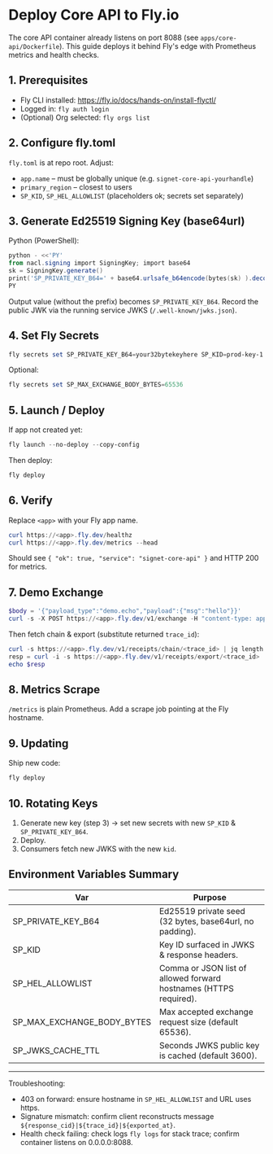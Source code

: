 # Deploy Core API to Fly.io

The core API container already listens on port 8088 (see `apps/core-api/Dockerfile`). This guide deploys it behind Fly's edge with Prometheus metrics and health checks.

## 1. Prerequisites
* Fly CLI installed: https://fly.io/docs/hands-on/install-flyctl/
* Logged in: `fly auth login`
* (Optional) Org selected: `fly orgs list`

## 2. Configure fly.toml
`fly.toml` is at repo root. Adjust:
* `app.name` – must be globally unique (e.g. `signet-core-api-yourhandle`)
* `primary_region` – closest to users
* `SP_KID`, `SP_HEL_ALLOWLIST` (placeholders ok; secrets set separately)

## 3. Generate Ed25519 Signing Key (base64url)
Python (PowerShell):
```powershell
python - <<'PY'
from nacl.signing import SigningKey; import base64
sk = SigningKey.generate()
print('SP_PRIVATE_KEY_B64=' + base64.urlsafe_b64encode(bytes(sk) ).decode().rstrip('='))
PY
```
Output value (without the prefix) becomes `SP_PRIVATE_KEY_B64`. Record the public JWK via the running service JWKS (`/.well-known/jwks.json`).

## 4. Set Fly Secrets
```powershell
fly secrets set SP_PRIVATE_KEY_B64=your32bytekeyhere SP_KID=prod-key-1 SP_HEL_ALLOWLIST="api.example.com,webhook.example.org"
```
Optional:
```powershell
fly secrets set SP_MAX_EXCHANGE_BODY_BYTES=65536
```

## 5. Launch / Deploy
If app not created yet:
```powershell
fly launch --no-deploy --copy-config
```
Then deploy:
```powershell
fly deploy
```

## 6. Verify
Replace `<app>` with your Fly app name.
```powershell
curl https://<app>.fly.dev/healthz
curl https://<app>.fly.dev/metrics --head
```

Should see `{ "ok": true, "service": "signet-core-api" }` and HTTP 200 for metrics.

## 7. Demo Exchange
```powershell
$body = '{"payload_type":"demo.echo","payload":{"msg":"hello"}}'
curl -s -X POST https://<app>.fly.dev/v1/exchange -H "content-type: application/json" -d $body | jq .
```
Then fetch chain & export (substitute returned `trace_id`):
```powershell
curl -s https://<app>.fly.dev/v1/receipts/chain/<trace_id> | jq length
resp = curl -i -s https://<app>.fly.dev/v1/receipts/export/<trace_id>
echo $resp
```

## 8. Metrics Scrape
`/metrics` is plain Prometheus. Add a scrape job pointing at the Fly hostname.

## 9. Updating
Ship new code:
```powershell
fly deploy
```

## 10. Rotating Keys
1. Generate new key (step 3) -> set new secrets with new `SP_KID` & `SP_PRIVATE_KEY_B64`.
2. Deploy.
3. Consumers fetch new JWKS with the new `kid`.

## Environment Variables Summary
| Var | Purpose |
|-----|---------|
| SP_PRIVATE_KEY_B64 | Ed25519 private seed (32 bytes, base64url, no padding). |
| SP_KID | Key ID surfaced in JWKS & response headers. |
| SP_HEL_ALLOWLIST | Comma or JSON list of allowed forward hostnames (HTTPS required). |
| SP_MAX_EXCHANGE_BODY_BYTES | Max accepted exchange request size (default 65536). |
| SP_JWKS_CACHE_TTL | Seconds JWKS public key is cached (default 3600). |

---
Troubleshooting:
* 403 on forward: ensure hostname in `SP_HEL_ALLOWLIST` and URL uses https.
* Signature mismatch: confirm client reconstructs message `${response_cid}|${trace_id}|${exported_at}`.
* Health check failing: check logs `fly logs` for stack trace; confirm container listens on 0.0.0.0:8088.
